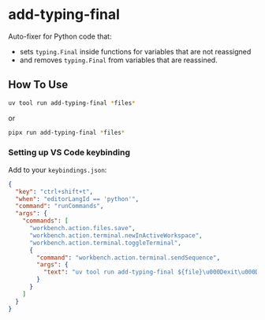 # add-typing-final

Auto-fixer for Python code that:

- sets `typing.Final` inside functions for variables that are not reassigned
- and removes `typing.Final` from variables that are reassined.

## How To Use

```sh
uv tool run add-typing-final *files*
```

or

```sh
pipx run add-typing-final *files*
```

### Setting up VS Code keybinding

Add to your `keybindings.json`:

```json
{
  "key": "ctrl+shift+t",
  "when": "editorLangId == 'python'",
  "command": "runCommands",
  "args": {
    "commands": [
      "workbench.action.files.save",
      "workbench.action.terminal.newInActiveWorkspace",
      "workbench.action.terminal.toggleTerminal",
      {
        "command": "workbench.action.terminal.sendSequence",
        "args": {
          "text": "uv tool run add-typing-final ${file}\u000Dexit\u000D"
        }
      }
    ]
  }
}
```
